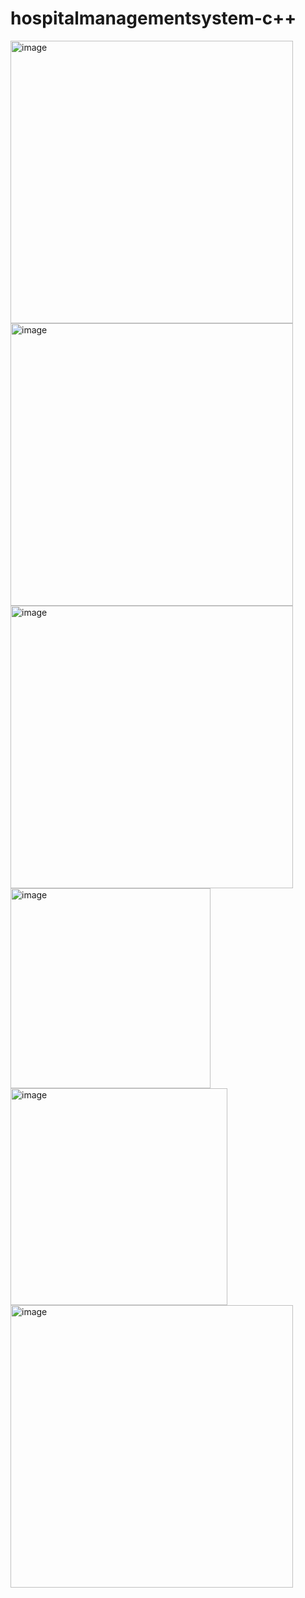 # hospitalmanagementsystem-c++
<img width="452" alt="image" src="https://github.com/JAYDEN-GODINHO-7521/hospitalmanagementsystem-cpp/assets/145341820/4ccb9238-ba14-4145-9f88-ab056e96469a">
<img width="452" alt="image" src="https://github.com/JAYDEN-GODINHO-7521/hospitalmanagementsystem-cpp/assets/145341820/cb1d8069-ab55-4508-8ed1-bd7bc70df752">
<img width="452" alt="image" src="https://github.com/JAYDEN-GODINHO-7521/hospitalmanagementsystem-cpp/assets/145341820/f2e3872b-8fb3-4446-8c9f-cb65a40a289f">
<img width="320" alt="image" src="https://github.com/JAYDEN-GODINHO-7521/hospitalmanagementsystem-cpp/assets/145341820/493e528c-7d12-4e0a-ac69-c2340bde8a24">
<img width="347" alt="image" src="https://github.com/JAYDEN-GODINHO-7521/hospitalmanagementsystem-cpp/assets/145341820/026c8569-380c-47ca-8edd-b43938819c95">
<img width="452" alt="image" src="https://github.com/JAYDEN-GODINHO-7521/hospitalmanagementsystem-cpp/assets/145341820/42a777a1-5c16-44a9-a91d-29d4244de16e">
